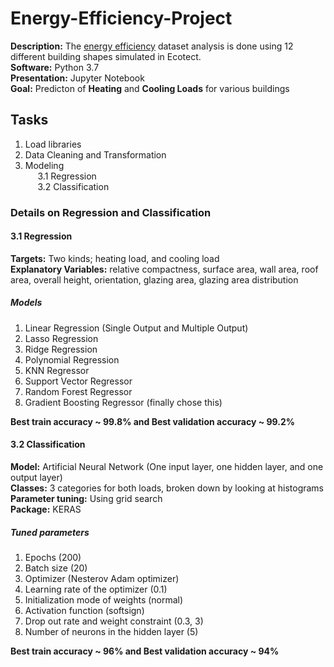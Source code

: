# Energy-Efficiency-Project

**Description:** The [energy efficiency](http://archive.ics.uci.edu/ml/datasets/energy+efficiency) dataset analysis is done using 12 different building shapes simulated in Ecotect.<br>
**Software:** Python 3.7 <br>
**Presentation:** Jupyter Notebook <br>
**Goal:** Predicton of **Heating** and **Cooling Loads** for various buildings<br>

## Tasks
1. Load libraries
2. Data Cleaning and Transformation
3. Modeling <br>
&nbsp;&nbsp;&nbsp;&nbsp; 3.1 Regression<br>
&nbsp;&nbsp;&nbsp;&nbsp; 3.2 Classification<br>

### Details on Regression and Classification

#### 3.1 Regression
**Targets:** Two kinds; heating load, and cooling load <br>
**Explanatory Variables:** relative compactness, surface area, wall area, roof area, overall height, orientation, glazing area, glazing area distribution<br>

##### Models
1) Linear Regression (Single Output and Multiple Output)
2) Lasso Regression
3) Ridge Regression
4) Polynomial Regression
5) KNN Regressor
5) Support Vector Regressor
6) Random Forest Regressor
7) Gradient Boosting Regressor (finally chose this)

**Best train accuracy ~ 99.8% and Best validation accuracy ~ 99.2%**

#### 3.2 Classification
**Model:** Artificial Neural Network (One input layer, one hidden layer, and one output layer)<br>
**Classes:** 3 categories for both loads, broken down by looking at histograms<br>
**Parameter tuning:** Using grid search<br>
**Package:** KERAS<br>

##### Tuned parameters
1) Epochs (200)
2) Batch size (20)
3) Optimizer (Nesterov Adam optimizer)
4) Learning rate of the optimizer (0.1)
5) Initialization mode of weights (normal)
6) Activation function (softsign)
7) Drop out rate and weight constraint (0.3, 3)
8) Number of neurons in the hidden layer (5)

**Best train accuracy ~ 96% and Best validation accuracy ~ 94%**



